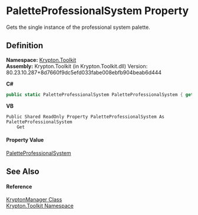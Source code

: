 # PaletteProfessionalSystem Property


Gets the single instance of the professional system palette.



## Definition
**Namespace:** <a href="79d2eac2-21f4-54ff-7552-b20c33c30600.md">Krypton.Toolkit</a>  
**Assembly:** Krypton.Toolkit (in Krypton.Toolkit.dll) Version: 80.23.10.287+8d7660f9dc5efd033fabe008ebfb904beab6d444

**C#**
``` C#
public static PaletteProfessionalSystem PaletteProfessionalSystem { get; }
```
**VB**
``` VB
Public Shared ReadOnly Property PaletteProfessionalSystem As PaletteProfessionalSystem
	Get
```



#### Property Value
<a href="82a04064-d0be-2184-808f-d4ca836f9673.md">PaletteProfessionalSystem</a>

## See Also


#### Reference
<a href="fd000c89-b24b-9dde-c880-bccf31b10060.md">KryptonManager Class</a>  
<a href="79d2eac2-21f4-54ff-7552-b20c33c30600.md">Krypton.Toolkit Namespace</a>  
